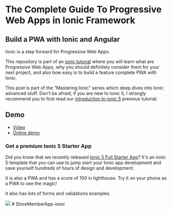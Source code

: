 # The Complete Guide To Progressive Web Apps in Ionic Framework

## Build a PWA with Ionic and Angular

Ionic is a step forward for Progressive Web Apps.

This repository is part of an [ionic tutorial](https://ionicthemes.com/tutorials/about/the-complete-guide-to-progressive-web-apps-with-ionic4) where you will learn what are Progressive Web Apps, why you should definitely consider them for your next project, and also how easy is to build a feature complete PWA with Ionic.

This post is part of the “Mastering Ionic” series which deep dives into Ionic advanced stuff. Don’t be afraid, if you are new to Ionic 5, I strongly recommend you to first read our [introduction to ionic 5](https://ionicthemes.com/tutorials/about/ionic5-tutorial-migration-and-starter) previous tutorial.

## Demo

- [Video](https://youtu.be/TvJtCrErenM)
- [Online demo](https://pwa-talk-meetup.web.app/)


### Get a premium Ionic 5 Starter App
Did you know that we recently released [Ionic 5 Full Starter App](https://ionicthemes.com/product/ionic5-full-starter-app)? It's an ionic 5 template that you can use to jump start your Ionic app development and save yourself hundreds of hours of design and development.

It is also a PWA and has a score of 100 in lighthouse. Try it on your phone as a PWA to see the magic!

It also has lots of forms and validations examples.

<img src="https://s3-us-west-2.amazonaws.com/ionicthemes/cover_images/redesign/ionic5-full-starter-app.jpg"/>
#   S t o r e M e m b e r A p p - i o n i c  
 